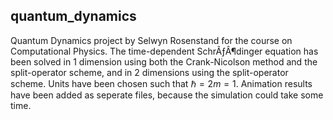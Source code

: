 ## quantum_dynamics
Quantum Dynamics project by Selwyn Rosenstand for the course on Computational Physics. The time-dependent SchrÃƒÂ¶dinger equation has been solved in 1 dimension using both the Crank-Nicolson method and the split-operator scheme, and in 2 dimensions using the split-operator scheme. Units have been chosen such that $\hbar=2m=1$. Animation results have been added as seperate files, because the simulation could take some time.
